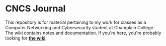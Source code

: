 # CNCS Journal
This repository is for material pertaining to my work for classes as a Computer Networking and Cybersecurity student at Champlain College. The wiki contains notes and documentation. If you're here, you're probably looking for [**the wiki**](github.com/eliminmax/cncs_journal/wiki).
